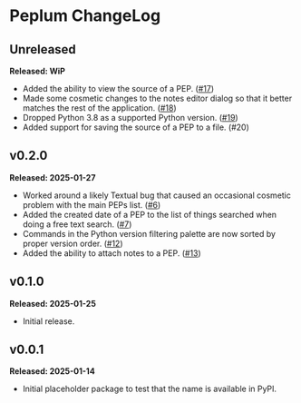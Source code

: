 # Peplum ChangeLog

## Unreleased

**Released: WiP**

- Added the ability to view the source of a PEP.
  ([#17](https://github.com/davep/peplum/pull/17))
- Made some cosmetic changes to the notes editor dialog so that it better
  matches the rest of the application.
  ([#18](https://github.com/davep/peplum/pull/18))
- Dropped Python 3.8 as a supported Python version.
  ([#19](https://github.com/davep/peplum/pull/19))
- Added support for saving the source of a PEP to a file.
  (#20[](https://github.com/davep/peplum/pull/20))

## v0.2.0

**Released: 2025-01-27**

- Worked around a likely Textual bug that caused an occasional cosmetic
  problem with the main PEPs list.
  ([#6](https://github.com/davep/peplum/pull/6))
- Added the created date of a PEP to the list of things searched when doing
  a free text search. ([#7](https://github.com/davep/peplum/pull/7))
- Commands in the Python version filtering palette are now sorted by proper
  version order. ([#12](https://github.com/davep/peplum/pull/12))
- Added the ability to attach notes to a PEP.
  ([#13](https://github.com/davep/peplum/pull/13))

## v0.1.0

**Released: 2025-01-25**

- Initial release.

## v0.0.1

**Released: 2025-01-14**

- Initial placeholder package to test that the name is available in PyPI.

[//]: # (ChangeLog.md ends here)
